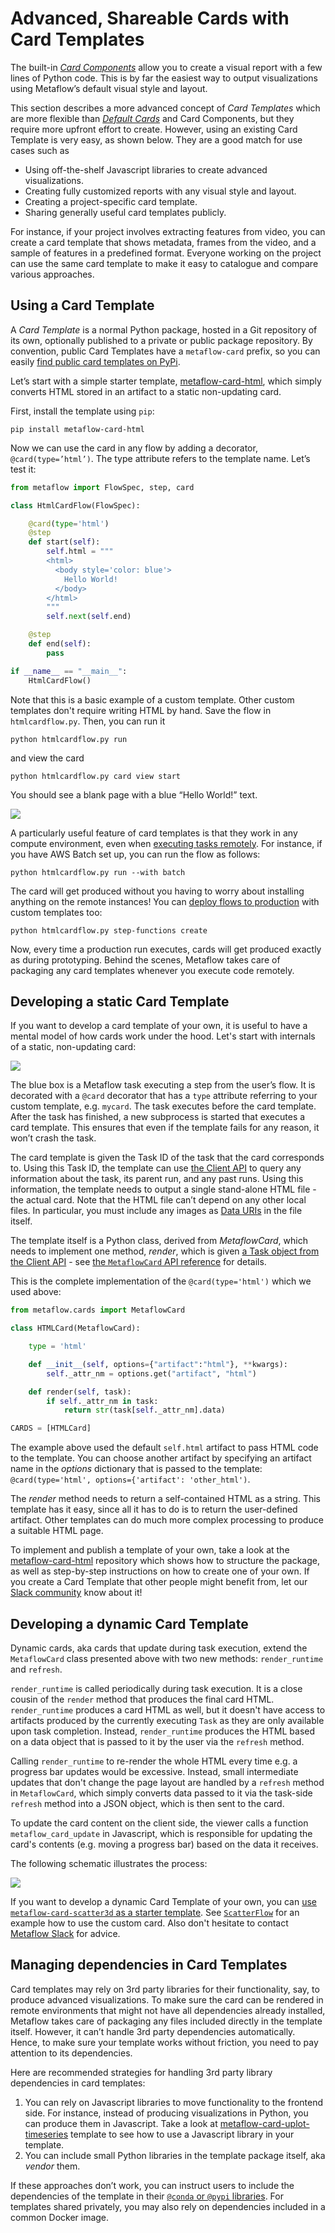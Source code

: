 # Advanced, Shareable Cards with Card Templates

The built-in [_Card Components_](easy-custom-reports-with-card-components) allow you to
create a visual report with a few lines of Python code. This is by far the easiest way
to output visualizations using Metaflow’s default visual style and layout.

This section describes a more advanced concept of _Card Templates_ which are more
flexible than [_Default Cards_](effortless-task-inspection-with-default-cards) and Card
Components, but they require more upfront effort to create. However, using an existing
Card Template is very easy, as shown below. They are a good match for use cases such as

- Using off-the-shelf Javascript libraries to create advanced visualizations.
- Creating fully customized reports with any visual style and layout.
- Creating a project-specific card template.
- Sharing generally useful card templates publicly.

For instance, if your project involves extracting features from video, you can create a
card template that shows metadata, frames from the video, and a sample of features in a
predefined format. Everyone working on the project can use the same card template to
make it easy to catalogue and compare various approaches.

## Using a Card Template

A _Card Template_ is a normal Python package, hosted in a Git repository of its own,
optionally published to a private or public package repository. By convention, public
Card Templates have a `metaflow-card` prefix, so you can easily [find public card
templates on PyPi](https://pypi.org/search/?q=metaflow-card-&o=).

Let’s start with a simple starter template,
[metaflow-card-html](https://github.com/outerbounds/metaflow-card-html), which simply
converts HTML stored in an artifact to a static non-updating card.

First, install the template using `pip`:

```
pip install metaflow-card-html
```

Now we can use the card in any flow by adding a decorator, `@card(type=’html’)`. The
type attribute refers to the template name. Let’s test it:

```python
from metaflow import FlowSpec, step, card

class HtmlCardFlow(FlowSpec):

    @card(type='html')
    @step
    def start(self):
        self.html = """
        <html>
          <body style='color: blue'>
            Hello World!
          </body>
        </html>
        """
        self.next(self.end)

    @step
    def end(self):
        pass

if __name__ == "__main__":
    HtmlCardFlow()
```

Note that this is a basic example of a custom template. Other custom
templates don't require writing HTML by hand. Save the flow in `htmlcardflow.py`. Then,
you can run it
```
python htmlcardflow.py run
```
and view the card
```
python htmlcardflow.py card view start
```

You should see a blank page with a blue “Hello World!” text.

![](</assets/card-docs-html_(2).png>)

A particularly useful feature of card templates is that they work in any compute
environment, even when [executing tasks remotely](/scaling/remote-tasks/introduction).
For instance, if you have AWS Batch set up, you can run the flow as follows:

```
python htmlcardflow.py run --with batch
```

The card will get produced without you having to worry about installing anything on the
remote instances! You can [deploy flows to
production](../../production/scheduling-metaflow-flows/introduction/) with custom
templates too:

```
python htmlcardflow.py step-functions create
```

Now, every time a production run executes, cards will get produced exactly as during
prototyping. Behind the scenes, Metaflow takes care of packaging any card templates
whenever you execute code remotely.

## Developing a static Card Template

If you want to develop a card template of your own, it is useful to have a mental model
of how cards work under the hood. Let's start with internals of a static, non-updating card:

![](</assets/card-docs-template_(1).png>)

The blue box is a Metaflow task executing a step from the user’s flow. It is decorated
with a `@card` decorator that has a `type` attribute referring to your custom template,
e.g. `mycard`. The task executes before the card template. After the task has finished,
a new subprocess is started that executes a card template. This ensures that even if
the template fails for any reason, it won’t crash the task.

The card template is given the Task ID of the task that the card corresponds to. Using
this Task ID, the template can use [the Client API](../client) to query any information
about the task, its parent run, and any past runs. Using this information, the template
needs to output a single stand-alone HTML file - the actual card. Note that the HTML
file can’t depend on any other local files. In particular, you must include any images
as [Data URIs](https://css-tricks.com/data-uris/) in the file itself.

The template itself is a Python class, derived from _MetaflowCard_, which needs to
implement one method, _render_, which is given [a Task object from the Client
API](../client) - see [the `MetaflowCard` API
reference](/api/cards#defining-a-custom-card) for details.

This is the complete implementation of the `@card(type='html')` which we used above:

```python
from metaflow.cards import MetaflowCard

class HTMLCard(MetaflowCard):

    type = 'html'

    def __init__(self, options={"artifact":"html"}, **kwargs):
        self._attr_nm = options.get("artifact", "html")

    def render(self, task):
        if self._attr_nm in task:
            return str(task[self._attr_nm].data)

CARDS = [HTMLCard]
```

The example above used the default `self.html` artifact to pass HTML code to the
template. You can choose another artifact by specifying an artifact name in the
_options_ dictionary that is passed to the template: `@card(type='html',
options={'artifact': 'other_html')`.

The _render_ method needs to return a self-contained HTML as a string. This template has
it easy, since all it has to do is to return the user-defined artifact. Other templates
can do much more complex processing to produce a suitable HTML page.

To implement and publish a template of your own, take a look at the
[metaflow-card-html](https://github.com/outerbounds/metaflow-card-html/) repository
which shows how to structure the package, as well as step-by-step instructions on
how to create one of your own. If you create a Card Template that other people might
benefit from, let our [Slack community](http://slack.outerbounds.co) know about it!

## Developing a dynamic Card Template

Dynamic cards, aka cards that update during task execution, extend the `MetaflowCard`
class presented above with two new methods: `render_runtime` and `refresh`.

`render_runtime` is called periodically during task execution. It 
is a close cousin of the `render` method that produces the
final card HTML. `render_runtime` produces a card HTML as well, but it doesn't
have access to artifacts produced by the currently executing `Task` as they
are only available upon task completion. Instead, `render_runtime` produces
the HTML based on a data object that is passed to it by the user via the
`refresh` method.

Calling `render_runtime` to re-render the whole HTML every time e.g. a progress
bar updates would be excessive. Instead, small intermediate updates that don't
change the page layout are handled by a `refresh` method in `MetaflowCard`, which
simply converts data passed to it via the task-side `refresh` method
into a JSON object, which is then sent to the card.

To update the card content on the client side, the viewer calls a function
`metaflow_card_update` in Javascript, which is responsible for updating the
card's contents (e.g. moving a progress bar) based on the data it receives.

The following schematic illustrates the process:

![](</assets/rtcard-arch.png>)

If you want to develop a dynamic Card Template of your own, you can [use
`metaflow-card-scatter3d` as a
starter template](https://github.com/outerbounds/metaflow-card-scatter3d/tree/main).
See [`ScatterFlow`](https://github.com/outerbounds/dynamic-card-examples/tree/main/custom-card)
for an example how to use the custom card. Also don't hesitate to contact
[Metaflow Slack](http://slack.outerbounds.co) for advice.

## Managing dependencies in Card Templates

Card templates may rely on 3rd party libraries for their functionality, say, to produce
advanced visualizations. To make sure the card can be rendered in remote environments
that might not have all dependencies already installed, Metaflow takes care of packaging
any files included directly in the template itself. However, it can’t handle 3rd party
dependencies automatically. Hence, to make sure your template works without friction,
you need to pay attention to its dependencies.

Here are recommended strategies for handling 3rd party library dependencies in card
templates:

1. You can rely on Javascript libraries to move functionality to the frontend side. For
   instance, instead of producing visualizations in Python, you can produce them in
   Javascript. Take a look at
   [metaflow-card-uplot-timeseries](https://github.com/outerbounds/metaflow-card-uplot-timeseries)
   template to see how to use a Javascript library in your template.
2. You can include small Python libraries in the template package itself, aka _vendor_
   them.

If these approaches don’t work, you can instruct users to include the dependencies of
the template in their [`@conda` or `@pypi` libraries](/scaling/dependencies). For
templates shared privately, you may also rely on dependencies included in a common
Docker image.

